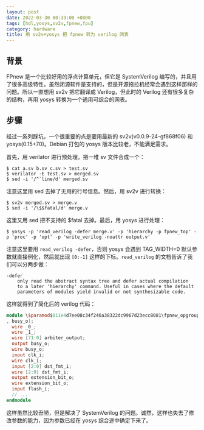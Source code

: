 ```yaml
---
layout: post
date: 2022-03-30 00:33:00 +0800
tags: [hdl,yosys,sv2v,fpnew,fpu]
category: hardware
title: 用 sv2v+yosys 把 fpnew 转为 verilog 网表
---
```


## 背景

FPnew 是一个比较好用的浮点计算单元，但它是 SystemVerilog 编写的，并且用了很多高级特性，虽然闭源软件是支持的，但是开源拖拉机经常会遇到这样那样的问题。所以一直想用 sv2v 把它翻译成 Verilog，但此时的 Verilog 还有很多复杂的结构，再用 yosys 转换为一个通用可综合的网表。

## 步骤

经过一系列踩坑，一个很重要的点是要用最新的 sv2v(v0.0.9-24-gf868f06) 和 yosys(0.15+70)。Debian 打包的 yosys 版本比较老，不能满足需求。

首先，用 verilator 进行预处理，把一堆 sv 文件合成一个：

```shell
$ cat a.sv b.sv c.sv > test.sv
$ verilator -E test.sv > merged.sv
$ sed -i '/^`line/d' merged.sv
```

注意这里用 sed 去掉了无用的行号信息。然后，用 sv2v 进行转换：

```shell
$ sv2v merged.sv > merge.v
$ sed -i '/\$$fatal/d' merge.v
```

这里又用 sed 把不支持的 $fatal 去掉。最后，用 yosys 进行处理：

```shell
$ yosys -p 'read_verilog -defer merge.v' -p 'hierarchy -p fpnew_top' -p 'proc' -p 'opt' -p 'write_verilog -noattr output.v'
```

注意这里要用 `read_verilog -defer`，否则 yosys 会遇到 TAG_WIDTH=0 默认参数就直接例化，然后就出现 `[0:-1]` 这样的下标。`read_verilog` 的文档告诉了我们可以分两步做：

    -defer
        only read the abstract syntax tree and defer actual compilation
        to a later 'hierarchy' command. Useful in cases where the default
        parameters of modules yield invalid or not synthesizable code.

这样就得到了简化后的 verilog 代码：

```verilog
module \$paramod$011e4d7ee08c34f246a38322dc9967d23ecc8081\fpnew_opgroup_block_A94B6_B7406 (clk_i, rst_ni, operands_i, is_boxed_i, rnd_mode_i, op_i, op_mod_i, src_fmt_i, dst_fmt_i, int_fmt_i, vectorial_op_i, tag_i, in_valid_i, in_ready_o, flush_i, result_o, status_o, extension_bit_o, tag_o, out_valid_o, out_ready_i
, busy_o);
  wire _0_;
  wire _1_;
  wire [71:0] arbiter_output;
  output busy_o;
  wire busy_o;
  input clk_i;
  wire clk_i;
  input [2:0] dst_fmt_i;
  wire [2:0] dst_fmt_i;
  output extension_bit_o;
  wire extension_bit_o;
  input flush_i;
  // ...
endmodule
```

这样虽然比较丑陋，但是解决了 SystemVerilog 的问题。诚然，这样也失去了修改参数的能力，因为参数已经在 yosys 综合途中确定下来了。